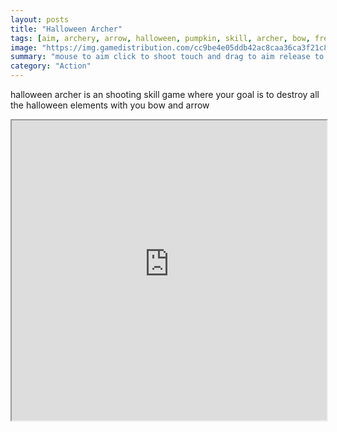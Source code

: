 ```yaml
---
layout: posts
title: "Halloween Archer"
tags: [aim, archery, arrow, halloween, pumpkin, skill, archer, bow, free, online, games, oyna, game, free, games, play, play, games]
image: "https://img.gamedistribution.com/cc9be4e05ddb42ac8caa36ca3f21c867-512x384.jpeg"
summary: "mouse to aim click to shoot touch and drag to aim release to shoot  free online games oyna game free games play play games"
category: "Action"
---
```


halloween archer is an shooting skill game where your goal is to destroy all the halloween elements with you bow and arrow

<iframe width="100%" height="480px;" src="https://html5.gamedistribution.com/cc9be4e05ddb42ac8caa36ca3f21c867/"></iframe>